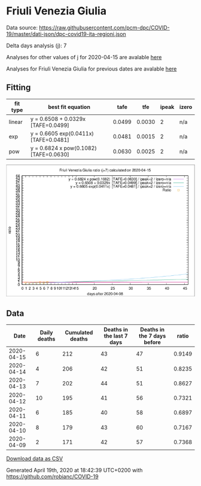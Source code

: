 # Friuli Venezia Giulia

Data source: https://raw.githubusercontent.com/pcm-dpc/COVID-19/master/dati-json/dpc-covid19-ita-regioni.json

Delta days analysis (j): 7

Analyses for other values of j for 2020-04-15 are avalable [here](../2020-04-15/README.md)

Analyses for Friuli Venezia Giulia for previous dates are avalable [here](../README.md)

## Fitting 
|fit type|best fit equation|tafe|tfe|ipeak|izero|
|-------|-----|--------|------|---|---|
|linear|y = 0.6508 + 0.0329x  [TAFE=0.0499]|0.0499|0.0030|2|n/a|
|exp|y = 0.6605 exp(0.0411x)  [TAFE=0.0481]|0.0481|0.0015|2|n/a|
|pow|y = 0.6824 x pow(0.1082)  [TAFE=0.0630]|0.0630|0.0025|2|n/a|

![Plot](COVID-19_friuli_venezia_giulia_j7_2020-04-15.png)

## Data
|Date|Daily deaths|Cumulated deaths|Deaths in the last 7 days|Deaths in the 7 days before|ratio|
|----|----------|-----------|-------|--------------------|-----|
|2020-04-15|6|212|43|47|0.9149|
|2020-04-14|4|206|42|51|0.8235|
|2020-04-13|7|202|44|51|0.8627|
|2020-04-12|10|195|41|56|0.7321|
|2020-04-11|6|185|40|58|0.6897|
|2020-04-10|8|179|43|60|0.7167|
|2020-04-09|2|171|42|57|0.7368|

[Download data as CSV](COVID-19_friuli_venezia_giulia_j7_2020-04-15.csv)

Generated April 19th, 2020 at 18:42:39 UTC+0200 with https://github.com/robianc/COVID-19
